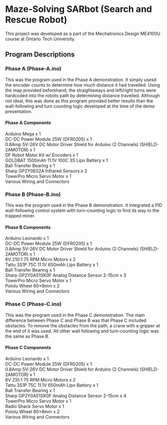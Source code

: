 
# Maze-Solving SARbot (Search and Rescue Robot)

This project was developed as a part of the Mechatronics Design ME4100U course at Ontario Tech University.

## Program Descriptions

### Phase A (Phase-A.ino)
This was the program used in the Phase A demonstration. It simply usesd the encoder counts to determine
how much distance it had travelled. Using the map provided beforehand, the straightaways and left/right
turns were hardcoded into the robots path by determining distance travelled. Although not ideal, this was 
done as this program provided better results than the wall-following and turn counting logic developed at 
the time of the demo presentation.

#### Phase A Components

Arduino Mega                                                                   x 1 \
DC-DC Power Module 25W (DFR0205)                                               x 1 \
0.8Amp 5V-26V DC Motor Driver Shield for Arduino (2 Channels) (SHIELD-2AMOTOR) x 1 \
DF Robot Motor Kit w/ Encoders                                                 x 1 \
GOLDBAT 1500mAh 11.1V 100C 3S Lipo Battery                                     x 1 \
Ball Transfer Bearing                                                          x 1 \
Sharp GP2Y0E02A Infrared Sensors                                               x 2 \
TowerPro Micro Servo Motor                                                     x 1 \
Various Wiring and Connectors                                                  

### Phase B (Phase-B.ino)
This was the program used in the Phase B demonstration. It integrated a PID wall-following control system
with turn-counting logic to find its way to the trapped miner.

#### Phase B Components

Arduino Leonardo                                                               x 1 \
DC-DC Power Module 25W (DFR0205)                                               x 1 \
0.8Amp 5V-26V DC Motor Driver Shield for Arduino (2 Channels) (SHIELD-2AMOTOR) x 1 \
6V 210:1 75 RPM Micro Motors                                                   x 2 \
Tattu 3S1P 75C 11.1V 650mAh Lipo Battery                                       x 1 \
Ball Transfer Bearing                                                          x 1 \
Sharp GP2Y0A51SK0F Analog Distance Sensor 2-15cm                               x 3 \
TowerPro Micro Servo Motor                                                     x 1 \
Pololu Wheel 60×8mm                                                            x 2 \
Various Wiring and Connectors     

### Phase C (Phase-C.ino)
This was the program used in the Phase C demonstration. The main difference between Phase C and Phase B
was that Phase C included obstacles. To remove the obstacles from the path, a crane with a gripper at the 
end of it was used. All other wall following and turn-counting logic was the same as Phase B. 

#### Phase C Components

Arduino Leonardo                                                               x 1 \
DC-DC Power Module 25W (DFR0205)                                               x 1 \
0.8Amp 5V-26V DC Motor Driver Shield for Arduino (2 Channels) (SHIELD-2AMOTOR) x 1 \
6V 210:1 75 RPM Micro Motors                                                   x 2 \
Tattu 3S1P 75C 11.1V 650mAh Lipo Battery                                       x 1 \
Ball Transfer Bearing                                                          x 1 \
Sharp GP2Y0A51SK0F Analog Distance Sensor 2-15cm                               x 4 \
TowerPro Micro Servo Motor                                                     x 1 \
Radio Shack Servo Motor                                                        x 1 \
Pololu Wheel 60×8mm                                                            x 2 \
Various Wiring and Connectors     

